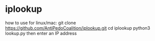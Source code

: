 # iplookup
how to use for linux/mac:
git clone https://github.com/AntiPedoCoalition/iplookup.git
cd iplookup
python3 lookup.py
then enter an IP address
